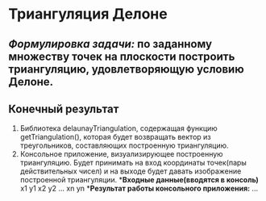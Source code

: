 # Триангуляция Делоне
***Формулировка задачи:*** по заданному множеству точек на плоскости построить триангуляцию, удовлетворяющую условию Делоне.
---
## Конечный результат
1. Библиотека delaunayTriangulation, содержащая функцию getTriangulation(), которая будет возвращать
вектор из треугольников, составляющих построенную триангуляцию.
2. Консольное приложение, визуализирующее построенную триангуляцию. Будет принимать на вход координаты
точек(пары действительных чисел) и на выходе будет давать изображение построенной триангуляции.
*__Входные данные(вводятся в консоль)__
x1 y1
x2 y2
...
xn yn
*__Результат работы консольного приложения:__
...
